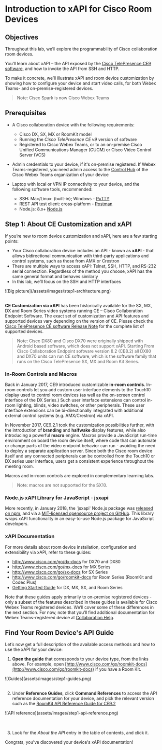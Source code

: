 # Introduction to xAPI for Cisco Room Devices

## Objectives

Throughout this lab, we’ll explore the programmability of Cisco collaboration room devices.

You’ll learn about xAPI – the API exposed by the [Cisco TelePresence CE9 software](https://www.cisco.com/c/dam/en/us/td/docs/telepresence/endpoint/software/ce9/release-notes/ce-software-release-notes-ce9.pdf), and how to invoke the API from SSH and HTTP.

To make it concrete, we’ll illustrate xAPI and room device customization by showing how to configure your device and start video calls, for both Webex Teams- and on-premise-registered devices.

>Note: Cisco Spark is now Cisco Webex Teams

## Prerequisites

* A Cisco collaboration device with the following requirements:
  - Cisco DX, SX, MX or RoomKit model
  - Running the _Cisco TelePresence CE v9_ version of software
  - Registered to Cisco Webex Teams, or to an on-premise Cisco Unified Communications Manager (CUCM) or Cisco Video Control Server (VCS)

* Admin credentials to your device, if it's on-premise registered.  If Webex Teams-registered, you need admin access to the [Control Hub](https://admin.webex.com/login) of the Cisco Webex Teams organization of your device

* Laptop with local or VPN IP connectivity to your device, and the following software tools, recommended:
  - SSH: Mac/Linux: (built-in); Windows - [PuTTY](https://www.putty.org/)
  - REST API test client: cross-platform - [Postman](https://www.getpostman.com/)
  - Node.js: 8.x+ [Node.js](https://nodejs.org/en/)

## Step 1: About CE Customization and xAPI

If you’re new to room device customization and xAPI, here are a few starting points:
- Your Cisco collaboration device includes an API - known as **xAPI** - that allows bidirectional communication with third-party applications and control systems, such as those from AMX or Crestron
- There are multiple ways to access xAPI: Telnet, SSH, HTTP, and RS-232 serial connection. Regardless of the method you choose, xAPI has the same general format and behaves similarly
- In this lab, we’ll focus on the SSH and HTTP interfaces

<div align="left">![Big picture](/assets/images/step1-architecture.png)</div><br/>

**CE Customization via xAPI** has been historically available for the SX, MX, DX and Room Series video systems running CE – Cisco Collaboration Endpoint Software.
The exact set of customization and API features and supported devices vary depending on the version of CE. Please check the [Cisco TelePresence CE software Release Note](https://www.cisco.com/c/dam/en/us/td/docs/telepresence/endpoint/software/ce9/release-notes/ce-software-release-notes-ce9.pdf) for the complete list of supported devices.

>Note: Cisco DX80 and Cisco DX70 were originally shipped with Android based software, which does not support xAPI. Starting From Cisco Collaboration Endpoint software version 8.2 (CE8.2) all DX80 and DX70 units can run CE software, which is the software family that runs on the Cisco TelePresence SX, MX and Room Kit Series.

### In-Room Controls and Macros

Back in January 2017, CE9 introduced customizable **in-room controls**. In-room controls let you add custom user interface elements to the Touch10 display used to control room devices (as well as the on-screen control interface of the DX Series.) Such user interface extensions can control in-room lighting, blinds, video switches, or other peripherals. These user interface extensions can be bi-directionally integrated with additional external control systems (e.g. AMX/Crestron) via xAPI.

In November 2017, CE9.2.1 took the customization possibilities further, with the introduction of **branding** and **halfwake** display features, while also introducing a powerful **macro** engine.  Macros provide a JavaScript run-time environment on board the room device itself, where code that can automate or change parts of the video endpoint behavior can run - avoiding the need to deploy a separate application server. Since both the Cisco room device itself and any connected peripherals can be controlled from the Touch10 or DX series user interface, users get a consistent experience throughout the meeting room.

Macros and in-room controls are explored in complementary learning labs.

> Note: macros are not supported for the SX10.

### Node.js xAPI Library for JavaScript - jsxapi

More recently, in January 2018, the 'jsxapi' Node.js package was [released on npm](https://www.npmjs.com/package/jsxapi), and via a [MIT-licensed opensource project on GitHub](https://github.com/cisco-ce/jsxapi). This library wraps xAPI functionality in an easy-to-use Node.js package for JavaScript developers.

### xAPI Documentation

For more details about room device installation, configuration and extensibility via xAPI, refer to these guides:
- http://www.cisco.com/go/dx-docs for DX70 and DX80
- http://www.cisco.com/go/mx-docs for MX Series
- http://www.cisco.com/go/sx-docs for SX Series
- http://www.cisco.com/go/roomkit-docs for Room Series (RoomKit and Codec Plus)
- [Getting Started Guide](https://www.cisco.com/c/dam/en/us/td/docs/telepresence/endpoint/ce92/dx70-dx80-sx10-sx20-sx80-mx200g2-mx300g2-mx700-mx800-room-kit-getting-started-guide-ce92.pdf) for DX, MX, SX, and Room Series

Note that these guides apply primarily to on-premise registered devices - only a subset of the features described in these guides is available for Cisco Webex Teams registered devices. We’ll cover some of these differences in the next section. For now, note that you’ll find additional documentation for Webex Teams-registered device at [Collaboration Help](https://collaborationhelp.cisco.com/article/en-us/jkhs20).

## Find Your Room Device's API Guide

Let’s now get a full description of the available access methods and how to use the xAPI for your device:

1. **Open the guide** that corresponds to your device type, from the links above. For example, open [http://www.cisco.com/go/roomkit-docs](http://www.cisco.com/go/roomkit-docs) if you have a Room Kit.
  <div align="left">![Guides](assets/images/step1-guides.png)</div><br/>

2. Under **Reference Guides**, click **Command References** to access the API reference documentation for your device, and pick the relevant version such as the [RoomKit API Reference Guide for CE9.2](https://www.cisco.com/c/dam/en/us/td/docs/telepresence/endpoint/ce92/room-kit-api-reference-guide-ce92.pdf)
  <div align="left">![API reference](assets/images/step1-api-reference.png)</div><br/><br/>

3. Look for the _About the API_ entry in the table of contents, and click it.

Congrats, you've discovered your device's xAPI documentation!
